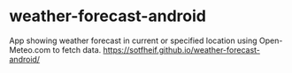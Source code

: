 # weather-forecast-android
App showing weather forecast in current or specified location using Open-Meteo.com to fetch data.
https://sotfheif.github.io/weather-forecast-android/
